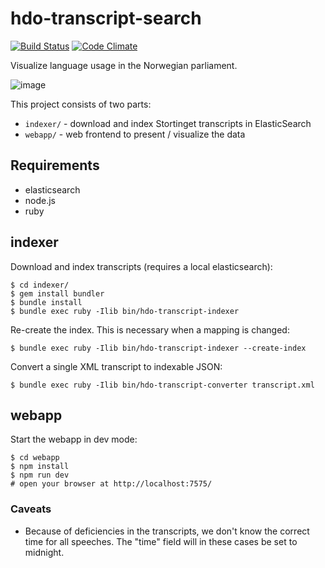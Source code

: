# hdo-transcript-search

[![Build Status](https://travis-ci.org/holderdeord/hdo-transcript-search.png?branch=master)](https://travis-ci.org/holderdeord/hdo-transcript-search)
[![Code Climate](https://codeclimate.com/github/holderdeord/hdo-transcript-search/badges/gpa.svg)](https://codeclimate.com/github/holderdeord/hdo-transcript-search)

Visualize language usage in the Norwegian parliament.

![image](https://cloud.githubusercontent.com/assets/572/6088832/f9052628-ae5a-11e4-9a26-d78e36b23a9d.png)

This project consists of two parts:

* `indexer/` - download and index Stortinget transcripts in ElasticSearch
* `webapp/`  - web frontend to present / visualize the data

## Requirements

* elasticsearch
* node.js
* ruby

## indexer

Download and index transcripts (requires a local elasticsearch):

    $ cd indexer/
    $ gem install bundler
    $ bundle install
    $ bundle exec ruby -Ilib bin/hdo-transcript-indexer

Re-create the index. This is necessary when a mapping is changed:

    $ bundle exec ruby -Ilib bin/hdo-transcript-indexer --create-index

Convert a single XML transcript to indexable JSON:

    $ bundle exec ruby -Ilib bin/hdo-transcript-converter transcript.xml

## webapp

Start the webapp in dev mode:

    $ cd webapp
    $ npm install
    $ npm run dev
    # open your browser at http://localhost:7575/

### Caveats

* Because of deficiencies in the transcripts, we don't know the correct time for all speeches. The "time" field will in these cases be set to midnight.
